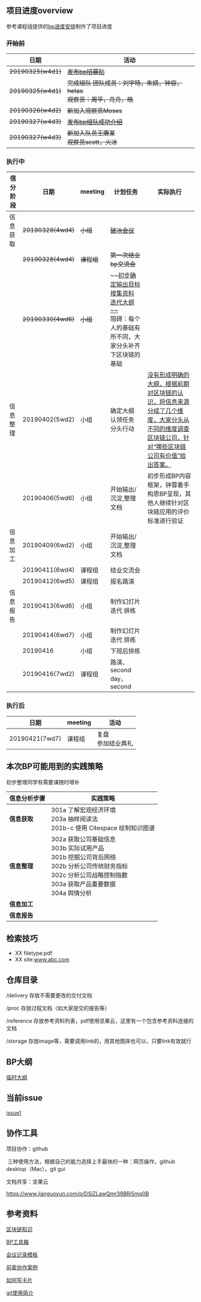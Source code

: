 ## 项目进度overview

参考课程组提供的[bp进度安排](https://static.openmindclub.com/2019-03-20-%E4%BC%81%E4%B8%9A%E5%BE%AE%E4%BF%A1%E6%88%AA%E5%9B%BE_1e8f293f-50fb-4a81-8321-5a11fe30820f.png)制作了项目进度


### ~~开始前~~

| 日期               | 活动                                                         |
| ------------------ | ------------------------------------------------------------ |
| ~~20190325(w4d1)~~ | [~~发布bp招募贴~~](https://github.com/happylyy/IA004_blockchain/blob/master/delivery/%E6%8B%9B%E5%8B%9F%E8%B4%B4.md) |
| ~~20190325(w4d1)~~ | ~~完成组队      团队成员：刘宇旸，朱婧，钟容，hetao<br>观察员：周平，舟舟，皓~~ |
| ~~20190326(w4d2)~~ | ~~新加入观察员Moses~~                                        |
| ~~20190327(w4d3)~~ | [~~发布bp组队成功介绍~~](https://github.com/happylyy/IA004_blockchain/blob/master/delivery/%E9%A1%B9%E7%9B%AE%E4%BB%8B%E7%BB%8D.md) |
| ~~20190327(w4d3)~~ | ~~新加入队员王赓某<br>观察员scott，火冰~~                    |



### 执行中

| 信分阶段 | 日期               | meeting    | 计划任务                                             |实际执行|
| -------- | ------------------ | ---------- | ------------------------------------------------------------ |-------------------- |
| 信息获取 | ~~20190328(4wd4)~~ | ~~小组~~   | [~~破冰会议~~](https://github.com/livingworld/IA004_blockchain/blob/master/delivery/%E7%A0%B4%E5%86%B0%E4%BC%9A%E8%AE%AE%E8%AE%B0%E5%BD%95.md) |
|          | ~~20190328(4wd4)~~ | ~~课程组~~ | ~~第一次结业bp交流会~~                                       |
|          | ~~20190330(4wd6)~~ | ~~小组~~   | ~~[初步确定输出目标      搜集资料      迭代大纲~~](https://github.com/livingworld/IA004_blockchain/issues/1#issuecomment-478225339) <br>阻碍：每个人的基础有所不同，大家分头补齐下区块链的基础|
| 信息整理 | 20190402(5wd2)     | 小组       | 确定大纲      认领任务      分头行动                         |[没有形成明确的大纲，根据前期对区块链的认识，将信息来源分成了几个维度，大家分头从不同的维度调查区块链公司，针对“哪些区块链公司有价值”给出答案。](https://github.com/livingworld/IA004_blockchain/issues/3)
|          | 20190406(5wd6)     | 小组       | 开始输出/沉淀,整理文档                                       |初步形成BP内容框架，钟蓉着手构思BP呈现，其他人继续针对区块链应用的评价标准进行验证|
| 信息加工 | 20190409(6wd2)     | 小组       | 开始输出/沉淀,整理文档                                       |
|          | 20190411(6wd4)     | 课程组     | 结业交流会                                                   |
|          | 20190412(6wd5)     | 课程组     | 报名路演                                                     |
| 信息报告 | 20190413(6wd6)     | 小组       | 制作幻灯片      迭代      排练                               |
|          | 20190414(6wd7)     | 小组       | 制作幻灯片      迭代      排练                               |
|          | 20190416           | 小组       | 下班后排练                                                   |
|          | 20190416(7wd2)     | 课程组     | 路演、      second day，second                               |


### 执行后

| 日期           | meeting | 活动                       |
| -------------- | ------- | -------------------------- |
| 20190421(7wd7) | 课程组  | 复盘      <br>参加结业典礼 |






## 本次BP可能用到的实践策略

初步整理同学有需要课随时增补

| 信息分析步骤 | 实践策略                                                     |
| ------------ | ------------------------------------------------------------ |
| **信息获取** | 301a 了解宏观经济环境      <br>203a 抽样阅读法       <br/>201b-c 使用 Citespace 绘制知识图谱 |
| **信息整理** | 302a   获取公司基础信息      <br/>303b 实际试用产品      <br/>301b 挖掘公司背后网络      <br/>302b 分析公司传统财务指标      <br/>302c 分析公司战略控制指数      <br/>303a 获取产品重要数据      <br/>304a 舆情分析 |
| **信息加工** |                                                              |
| **信息报告** |                                                              |

## 检索技巧
- XX filetype:pdf
- XX site:www.abc.com

## 仓库目录

/delivery 	 存放不需要更改的交付文档

/proc 		存放过程文档（如大家提交的报告等）

/reference 	存放参考资料列表，pdf使用坚果云，这里有一个包含参考资料连接的文档

/storage	   存放image等，需要调用link的，用其他图床也可以，只要link有效就行



## BP大纲

[临时大纲](https://github.com/happylyy/IA004_blockchain/blob/master/proc/BP%E5%A4%A7%E7%BA%B2%E8%BF%AD%E4%BB%A3.md)



## 当前issue

[issue1](https://github.com/livingworld/IA004_blockchain/issues/1#issue-426472100)



## 协作工具

项目协作：github

​	三种使用方法，根据自己的能力选择上手最快的一种：网页操作，github desktop（Mac），git gui

文档共享：坚果云

https://www.jianguoyun.com/p/DSjZLawQmr39BRi5mq0B





## 参考资料

[区块链知识](https://github.com/happylyy/IA004_blockchain/blob/master/reference/%E5%8C%BA%E5%9D%97%E9%93%BE%E7%9F%A5%E8%AF%86.md)

[BP工具箱](https://github.com/happylyy/IA004_blockchain/blob/master/reference/BP%E5%B7%A5%E5%85%B7%E7%AE%B1.md)

[会议记录模板](https://github.com/happylyy/IA004_blockchain/blob/master/reference/%E4%BC%9A%E8%AE%AE%E7%BA%AA%E8%A6%81%E6%A8%A1%E6%9D%BF.md)

[前辈协作案例](https://github.com/happylyy/IA004_blockchain/blob/master/reference/%E5%BE%80%E6%9C%9F%E4%BC%98%E7%A7%80%E5%8D%8F%E4%BD%9C%E6%A1%88%E4%BE%8B.md)

[如何写卡片](https://www.yangzhiping.com/psy/happy-new-year-faq3.html)

[git使用简介](http://www.bootcss.com/p/git-guide/)

